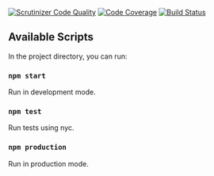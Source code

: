 [![Scrutinizer Code Quality](https://scrutinizer-ci.com/g/joln17/trading-api/badges/quality-score.png?b=master)](https://scrutinizer-ci.com/g/joln17/trading-api/?branch=master)
[![Code Coverage](https://scrutinizer-ci.com/g/joln17/trading-api/badges/coverage.png?b=master)](https://scrutinizer-ci.com/g/joln17/trading-api/?branch=master)
[![Build Status](https://scrutinizer-ci.com/g/joln17/trading-api/badges/build.png?b=master)](https://scrutinizer-ci.com/g/joln17/trading-api/build-status/master)

## Available Scripts

In the project directory, you can run:

### `npm start`

Run in development mode.

### `npm test`

Run tests using nyc.

### `npm production`

Run in production mode.
